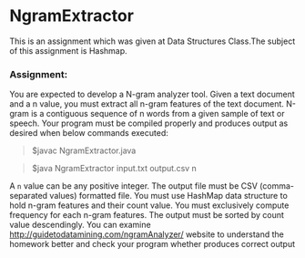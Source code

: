 # NgramExtractor
This is an assignment which was given at Data Structures Class.The subject of this assignment is Hashmap.
### Assignment: 
You are expected to develop a N-gram analyzer tool. Given a text document and a n value, you must
extract all n-gram features of the text document. N-gram is a contiguous sequence of n words from a
given sample of text or speech. Your program must be compiled properly and produces output as desired
when below commands executed:
> $javac NgramExtractor.java

> $java NgramExtractor input.txt output.csv n

A `n` value can be any positive integer. The output file must be CSV (comma-separated values) formatted
file.
You must use HashMap data structure to hold n-gram features and their count value. You must exclusively compute frequency for each n-gram features. The output must be sorted by count value descendingly.
You can examine http://guidetodatamining.com/ngramAnalyzer/ website to understand the homework better and check your program whether produces correct output
